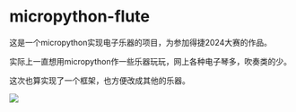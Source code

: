 # micropython-flute

这是一个micropython实现电子乐器的项目，为参加得捷2024大赛的作品。

实际上一直想用micropython作一些乐器玩玩，网上各种电子琴多，吹奏类的少。

这次也算实现了一个框架，也方便改成其他的乐器。

![](C:\Users\jd3096\Desktop\micropython-flute\pic.jpg)